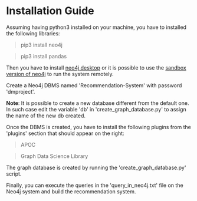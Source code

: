 # Installation Guide

Assuming having python3 installed on your machine, you have to installed the following libraries:

> pip3 install neo4j

> pip3 install pandas

Then you have to install [neo4j desktop](https://neo4j.com/) or it is possible to use the [sandbox version of neo4j](https://neo4j.com/sandbox/) to run the system remotely.

Create a Neo4j DBMS named 'Recommendation-System' with password 'dmproject'.

**Note**: It is possible to create a new database different from the default one.
      In such case edit the variable 'db' in 'create_graph_database.py' to assign the name of the new db created.

Once the DBMS is created, you have to install the following plugins from the 'plugins' section that should appear on the right:

> APOC

> Graph Data Science Library


The graph database is created by running the 'create_graph_database.py' script.

Finally, you can execute the queries in the 'query_in_neo4j.txt' file on the Neo4j system and build the recommendation system.

